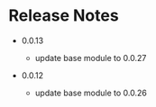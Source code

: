 # Release Notes

* 0.0.13

  * update base module to 0.0.27

* 0.0.12

  * update base module to 0.0.26
